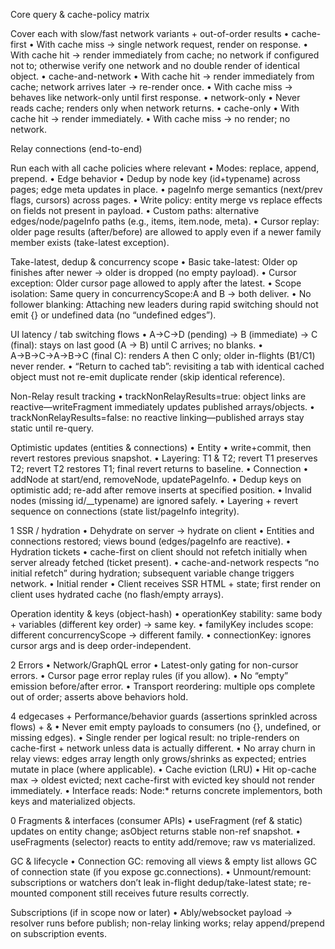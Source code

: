 Core query & cache-policy matrix

Cover each with slow/fast network variants + out-of-order results
	•	cache-first
	•	With cache miss → single network request, render on response.
	•	With cache hit → render immediately from cache; no network if configured not to; otherwise verify one network and no double render of identical object.
	•	cache-and-network
	•	With cache hit → render immediately from cache; network arrives later → re-render once.
	•	With cache miss → behaves like network-only until first response.
	•	network-only
	•	Never reads cache; renders only when network returns.
	•	cache-only
	•	With cache hit → render immediately.
	•	With cache miss → no render; no network.

Relay connections (end-to-end)

Run each with all cache policies where relevant
	•	Modes: replace, append, prepend.
	•	Edge behavior
	•	Dedup by node key (id+typename) across pages; edge meta updates in place.
	•	pageInfo merge semantics (next/prev flags, cursors) across pages.
	•	Write policy: entity merge vs replace effects on fields not present in payload.
	•	Custom paths: alternative edges/node/pageInfo paths (e.g., items, item.node, meta).
	•	Cursor replay: older page results (after/before) are allowed to apply even if a newer family member exists (take-latest exception).

Take-latest, dedup & concurrency scope
	•	Basic take-latest: Older op finishes after newer → older is dropped (no empty payload).
	•	Cursor exception: Older cursor page allowed to apply after the latest.
	•	Scope isolation: Same query in concurrencyScope:A and B → both deliver.
	•	No follower blanking: Attaching new leaders during rapid switching should not emit {} or undefined data (no “undefined edges”).

UI latency / tab switching flows
	•	A→C→D (pending) → B (immediate) → C (final): stays on last good (A → B) until C arrives; no blanks.
	•	A→B→C→A→B→C (final C): renders A then C only; older in-flights (B1/C1) never render.
	•	“Return to cached tab”: revisiting a tab with identical cached object must not re-emit duplicate render (skip identical reference).

Non-Relay result tracking
	•	trackNonRelayResults=true: object links are reactive—writeFragment immediately updates published arrays/objects.
	•	trackNonRelayResults=false: no reactive linking—published arrays stay static until re-query.

Optimistic updates (entities & connections)
	•	Entity
	•	write+commit, then revert restores previous snapshot.
	•	Layering: T1 & T2; revert T1 preserves T2; revert T2 restores T1; final revert returns to baseline.
	•	Connection
	•	addNode at start/end, removeNode, updatePageInfo.
	•	Dedup keys on optimistic add; re-add after remove inserts at specified position.
	•	Invalid nodes (missing id/__typename) are ignored safely.
	•	Layering + revert sequence on connections (state list/pageInfo integrity).

1 SSR / hydration
	•	Dehydrate on server → hydrate on client
	•	Entities and connections restored; views bound (edges/pageInfo are reactive).
	•	Hydration tickets
	•	cache-first on client should not refetch initially when server already fetched (ticket present).
	•	cache-and-network respects “no initial refetch” during hydration; subsequent variable change triggers network.
	•	Initial render
	•	Client receives SSR HTML + state; first render on client uses hydrated cache (no flash/empty arrays).

Operation identity & keys (object-hash)
	•	operationKey stability: same body + variables (different key order) → same key.
	•	familyKey includes scope: different concurrencyScope → different family.
	•	connectionKey: ignores cursor args and is deep order-independent.

2 Errors
	•	Network/GraphQL error
	•	Latest-only gating for non-cursor errors.
	•	Cursor page error replay rules (if you allow).
	•	No “empty” emission before/after error.
	•	Transport reordering: multiple ops complete out of order; asserts above behaviors hold.

4 edgecases + Performance/behavior guards (assertions sprinkled across flows) + &
	•	Never emit empty payloads to consumers (no {}, undefined, or missing edges).
	•	Single render per logical result: no triple-renders on cache-first + network unless data is actually different.
	•	No array churn in relay views: edges array length only grows/shrinks as expected; entries mutate in place (where applicable).
	•	Cache eviction (LRU)
	•	Hit op-cache max → oldest evicted; next cache-first with evicted key should not render immediately.
	•	Interface reads: Node:* returns concrete implementors, both keys and materialized objects.

0 Fragments & interfaces (consumer APIs)
	•	useFragment (ref & static) updates on entity change; asObject returns stable non-ref snapshot.
	•	useFragments (selector) reacts to entity add/remove; raw vs materialized.

GC & lifecycle
	•	Connection GC: removing all views & empty list allows GC of connection state (if you expose gc.connections).
	•	Unmount/remount: subscriptions or watchers don’t leak in-flight dedup/take-latest state; re-mounted component still receives future results correctly.

Subscriptions (if in scope now or later)
	•	Ably/websocket payload → resolver runs before publish; non-relay linking works; relay append/prepend on subscription events.
